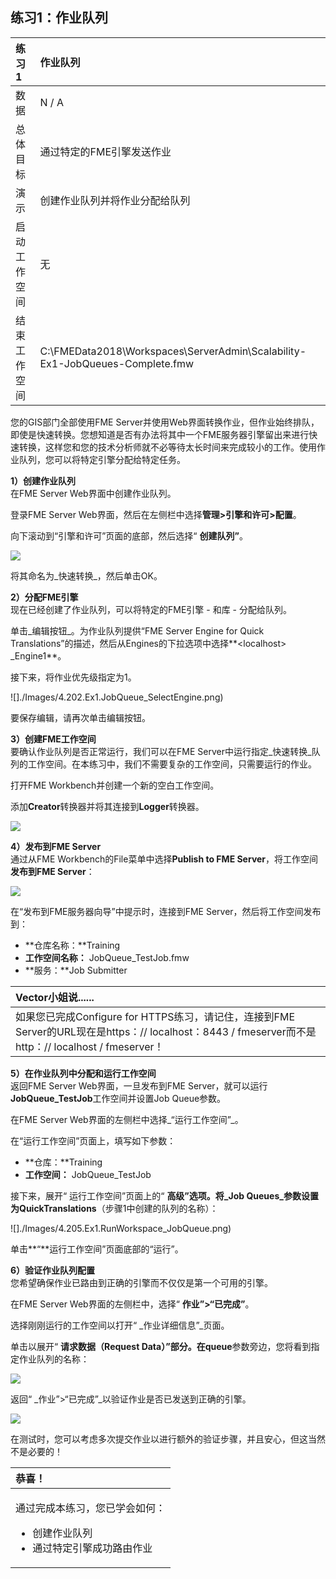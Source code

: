 ## 练习1：作业队列

|  练习1 |  作业队列 |
| :--- | :--- |
| 数据 | N / A |
| 总体目标 | 通过特定的FME引擎发送作业 |
| 演示 | 创建作业队列并将作业分配给队列 |
| 启动工作空间 | 无 |
| 结束工作空间 | C:\FMEData2018\Workspaces\ServerAdmin\Scalability-Ex1-JobQueues-Complete.fmw |

您的GIS部门全部使用FME Server并使用Web界面转换作业，但作业始终排队，即使是快速转换。您想知道是否有办法将其中一个FME服务器引擎留出来进行快速转换，这样您和您的技术分析师就不必等待太长时间来完成较小的工作。使用作业队列，您可以将特定引擎分配给特定任务。

  
**1）创建作业队列**  
在FME Server Web界面中创建作业队列。

登录FME Server Web界面，然后在左侧栏中选择**管理&gt;引擎和许可&gt;配置**。

向下滚动到“引擎和许可”页面的底部，然后选择“ **创建队列”**。

![](./Images/4.201.Ex1.Create_JobQueue.png)

将其命名为_快速转换_，然后单击OK。

  
**2）分配FME引擎**  
现在已经创建了作业队列，可以将特定的FME引擎 - 和库 - 分配给队列。

单击_编辑按钮_。为作业队列提供“FME Server Engine for Quick Translations”的描述，然后从Engines的下拉选项中选择**&lt;localhost&gt; \_Engine1**。

接下来，将作业优先级指定为1。

![]./Images/4.202.Ex1.JobQueue_SelectEngine.png)

要保存编辑，请再次单击编辑按钮。

  
**3）创建FME工作空间**  
要确认作业队列是否正常运行，我们可以在FME Server中运行指定_快速转换_队列的工作空间。在本练习中，我们不需要复杂的工作空间，只需要运行的作业。

打开FME Workbench并创建一个新的空白工作空间。

添加**Creator**转换器并将其连接到**Logger**转换器。

![](https://github.com/xuhengxx/FMETraining-1/blob/Server-Admin-2018/ServerAdmin4Scalability/Images/4.203.Ex1.JobQueue_Workspace.png)

  
**4）发布到FME Server**  
通过从FME Workbench的File菜单中选择**Publish to FME Server**，将工作空间**发布到FME Server**：

![](./Images/4.204.Ex1.PublishToServer.png)

在“发布到FME服务器向导”中提示时，连接到FME Server，然后将工作空间发布到：

* **仓库名称：**Training
* **工作空间名称：** JobQueue\_TestJob.fmw
* **服务：**Job Submitter

|  Vector小姐说...... |
| :--- |
|  如果您已完成Configure for HTTPS练习，请记住，连接到FME Server的URL现在是https：// localhost：8443 / fmeserver而不是http：// localhost / fmeserver！ |

  
**5）在作业队列中分配和运行工作空间**  
返回FME Server Web界面，一旦发布到FME Server，就可以运行**JobQueue\_TestJob**工作空间并设置Job Queue参数。

在FME Server Web界面的左侧栏中选择_“运行工作空间”_。

在“运行工作空间”页面上，填写如下参数：

* **仓库：**Training
* **工作空间：** JobQueue\_TestJob

接下来，展开“ 运行工作空间”页面上的“ **高级”**选项。将_Job Queues_参数设置为**QuickTranslations**（步骤1中创建的队列的名称）：

![]./Images/4.205.Ex1.RunWorkspace_JobQueue.png)

单击**“**运行工作空间”页面底部的“运行”。

  
**6）验证作业队列配置**  
您希望确保作业已路由到正确的引擎而不仅仅是第一个可用的引擎。

在FME Server Web界面的左侧栏中，选择“ **作业”&gt;“已完成”**。

选择刚刚运行的工作空间以打开“ _作业详细信息”_页面。

单击以展开“ **请求数据（Request Data）”**部分。在**queue**参数旁边，您将看到指定作业队列的名称：

![](./Images/4.206.Ex1.VerifyJobQueue_Success.png)

返回“ _作业”&gt;“已完成”_以验证作业是否已发送到正确的引擎。

![](./Images/4.207.Ex1.CompletedJobQueue.png)

在测试时，您可以考虑多次提交作业以进行额外的验证步骤，并且安心，但这当然不是必要的！

<table>
  <thead>
    <tr>
      <th style="text-align:left">恭喜！</th>
    </tr>
  </thead>
  <tbody>
    <tr>
      <td style="text-align:left">
        <p>通过完成本练习，您已学会如何：
          <br />
        </p>
        <ul>
          <li>创建作业队列</li>
          <li>通过特定引擎成功路由作业</li>
        </ul>
      </td>
    </tr>
  </tbody>
</table>
